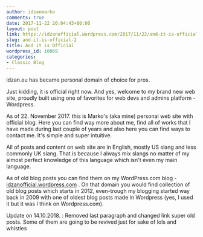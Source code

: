 ```yaml
---
author: idzanmarko
comments: true
date: 2017-11-22 20:04:43+00:00
layout: post
link: https://idzanofficial.wordpress.com/2017/11/22/and-it-is-official-2/
slug: and-it-is-official-2
title: And it is Official
wordpress_id: 10069
categories:
- Classic Blog
---
```


idzan.eu has became personal domain of choice for pros.

Just kidding, it is official right now. And yes, welcome to my brand new web site, proudly built using one of favorites for web devs and admins platform - Wordpress.

As of 22. November 2017. this is Marko's (aka mine) personal web site with official blog. Here you can find way more about me, find all of works that I have made during last couple of years and also here you can find ways to contact me. It's simple and super intuitive.

All of posts and content on web site are in English, mostly US slang and less commonly UK slang. That is because I always mix slangs no matter of my almost perfect knowledge of this language which isn't even my main language.

As of old blog posts you can find them on my WordPress.com blog - [idzanofficial.wordpress.com](https://idzanofficial.wordpress.com/) . On that domain you would find collection of old blog posts which starts in 2012, even-trough my blogging started way back in 2009 with one of oldest blog posts made in Wordpress (yes, I used it but it was I think on Wordpress.com).

Update on 14.10.2018. : Removed last paragraph and changed link super old posts. Some of them are going to be revived just for sake of lols and whistles
